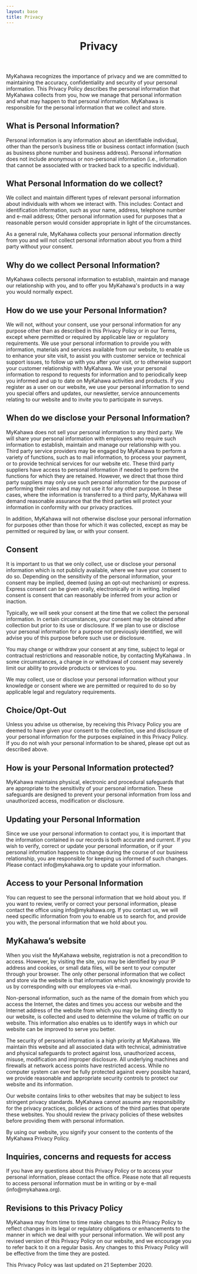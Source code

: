 ```yaml
---
layout: base
title: Privacy
---
```

<header>
  <div class="container">
    <div class="header-content">
      <h1>Privacy</h1>
    </div>
  </div>
</header>

<article>
MyKahawa recognizes the importance of privacy and we are committed to maintaining the accuracy, confidentiality and security of your personal information. This Privacy Policy describes the personal information that MyKahawa collects from you, how we manage that personal information and what may happen to that personal information. MyKahawa is responsible for the personal information that we collect and store. 

<h2> What is Personal Information? </h2>

Personal information is any information about an identifiable individual, other than the person’s business title or business contact information (such as business phone number and business address). Personal information does not include anonymous or non-personal information (i.e., information that cannot be associated with or tracked back to a specific individual). 

<h2> What Personal Information do we collect? </h2>

<p>We collect and maintain different types of relevant personal information about individuals with whom we interact with. This includes: Contact and identification information, such as your name, address, telephone number and e-mail address; Other personal information used for purposes that a reasonable person would consider appropriate in light of the circumstances.</p>

<p>As a general rule, MyKahawa collects your personal information directly from you and will not collect personal information about you from a third party without your consent.</p>

<h2> Why do we collect Personal Information? </h2>

<p>MyKahawa collects personal information to establish, maintain and manage our relationship with you, and to offer you MyKahawa's products in a way you would normally expect.</p>

<h2> How do we use your Personal Information? </h2>

<p>We will not, without your consent, use your personal information for any purpose other than as described in this Privacy Policy or in our Terms, except where permitted or required by applicable law or regulatory requirements. We use your personal information to provide you with information, materials and services available from our website, to enable us to enhance your site visit, to assist you with customer service or technical support issues, to follow up with you after your visit, or to otherwise support your customer relationship with MyKahawa. We use your personal information to respond to requests for information and to periodically keep you informed and up to date on MyKahawa activities and products. If you register as a user on our website, we use your personal information to send you special offers and updates, our newsletter, service announcements relating to our website and to invite you to participate in surveys. </p>

<h2> When do we disclose your Personal Information? </h2>

<p>MyKahawa does not sell your personal information to any third party. We will share your personal information with employees who require such information to establish, maintain and manage our relationship with you. Third party service providers may be engaged by MyKahawa to perform a variety of functions, such as to mail information, to process your payment, or to provide technical services for our website etc. These third party suppliers have access to personal information if needed to perform the functions for which they are retained. However, we direct that those third party suppliers may only use such personal information for the purpose of performing their roles and may not use it for any other purpose. In these cases, where the information is transferred to a third party, MyKahawa will demand reasonable assurance that the third parties will protect your information in conformity with our privacy practices. </p>

<p>In addition, MyKahawa will not otherwise disclose your personal information for purposes other than those for which it was collected, except as may be permitted or required by law, or with your consent. <p>

<h2> Consent</h2>

<p>It is important to us that we only collect, use or disclose your personal information which is not publicly available, where we have your consent to do so. Depending on the sensitivity of the personal information, your consent may be implied, deemed (using an opt-out mechanism) or express. Express consent can be given orally, electronically or in writing. Implied consent is consent that can reasonably be inferred from your action or inaction.</p> 

<p>Typically, we will seek your consent at the time that we collect the personal information. In certain circumstances, your consent may be obtained after collection but prior to its use or disclosure. If we plan to use or disclose your personal information for a purpose not previously identified, we will advise you of this purpose before such use or disclosure.</p> 

<p>You may change or withdraw your consent at any time, subject to legal or contractual restrictions and reasonable notice, by contacting MyKahawa . In some circumstances, a change in or withdrawal of consent may severely limit our ability to provide products or services to you.</p> 

<p>We may collect, use or disclose your personal information without your knowledge or consent where we are permitted or required to do so by applicable legal and regulatory requirements. </p>

<h2> Choice/Opt-Out </h2>

<p>Unless you advise us otherwise, by receiving this Privacy Policy you are deemed to have given your consent to the collection, use and disclosure of your personal information for the purposes explained in this Privacy Policy. If you do not wish your personal information to be shared, please opt out as described above.</p> 

<h2> How is your Personal Information protected? </h2>

<p>MyKahawa maintains physical, electronic and procedural safeguards that are appropriate to the sensitivity of your personal information. These safeguards are designed to prevent your personal information from loss and unauthorized access, modification or disclosure. </p>

<h2> Updating your Personal Information </h2>

<p>Since we use your personal information to contact you, it is important that the information contained in our records is both accurate and current. If you wish to verify, correct or update your personal information, or if your personal information happens to change during the course of our business relationship, you are responsible for keeping us informed of such changes. Please contact info@mykahawa.org to update your information.</p> 

<h2> Access to your Personal Information </h2>

<p>You can request to see the personal information that we hold about you. If you want to review, verify or correct your personal information, please contact the office using info@mykahawa.org. If you contact us, we will need specific information from you to enable us to search for, and provide you with, the personal information that we hold about you.<p> 

<h2> MyKahawa’s website </h2>

<p>When you visit the MyKahawa website, registration is not a precondition to access. However, by visiting the site, you may be identified by your IP address and cookies, or small data files, will be sent to your computer through your browser. The only other personal information that we collect and store via the website is that information which you knowingly provide to us by corresponding with our employees via e-mail.</p> 

<p>Non-personal information, such as the name of the domain from which you access the Internet, the dates and times you access our website and the Internet address of the website from which you may be linking directly to our website, is collected and used to determine the volume of traffic on our website. This information also enables us to identify ways in which our website can be improved to serve you better. </p>

<p>The security of personal information is a high priority at MyKahawa. We maintain this website and all associated data with technical, administrative and physical safeguards to protect against loss, unauthorized access, misuse, modification and improper disclosure. All underlying machines and firewalls at network access points have restricted access. While no computer system can ever be fully protected against every possible hazard, we provide reasonable and appropriate security controls to protect our website and its information.</p> 

<p>Our website contains links to other websites that may be subject to less stringent privacy standards. MyKahawa cannot assume any responsibility for the privacy practices, policies or actions of the third parties that operate these websites. You should review the privacy policies of these websites before providing them with personal information.</p> 

<p>By using our website, you signify your consent to the contents of the MyKahawa Privacy Policy. </p>

<h2> Inquiries, concerns and requests for access </h2>

<p>If you have any questions about this Privacy Policy or to access your personal information, please contact the office. Please note that all requests to access personal information must be in writing or by e-mail (info@mykahawa.org). </p>

<h2> Revisions to this Privacy Policy </h2>

<p>MyKahawa may from time to time make changes to this Privacy Policy to reflect changes in its legal or regulatory obligations or enhancements to the manner in which we deal with your personal information. We will post any revised version of this Privacy Policy on our website, and we encourage you to refer back to it on a regular basis. Any changes to this Privacy Policy will be effective from the time they are posted.</p>

<p>This Privacy Policy was last updated on 21 September 2020. </p>

</article>